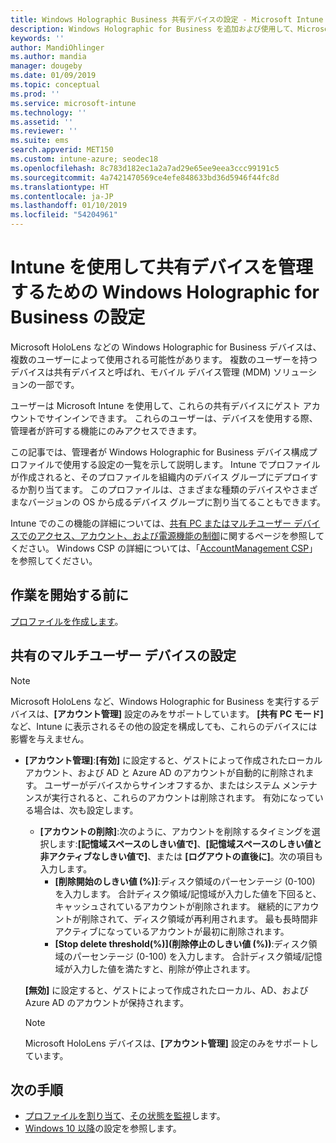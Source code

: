 ```yaml
---
title: Windows Holographic Business 共有デバイスの設定 - Microsoft Intune - Azure | Microsoft Docs
description: Windows Holographic for Business を追加および使用して、Microsoft Intune で共有されるか複数のユーザーによって使用されるデバイスを構成します。 アカウント管理設定と、Microsoft HoloLens などのデバイスでのその動作の一覧を参照してください。
keywords: ''
author: MandiOhlinger
ms.author: mandia
manager: dougeby
ms.date: 01/09/2019
ms.topic: conceptual
ms.prod: ''
ms.service: microsoft-intune
ms.technology: ''
ms.assetid: ''
ms.reviewer: ''
ms.suite: ems
search.appverid: MET150
ms.custom: intune-azure; seodec18
ms.openlocfilehash: 8c783d182ec1a2a7ad29e65ee9eea3ccc99191c5
ms.sourcegitcommit: 4a7421470569ce4efe848633bd36d5946f44fc8d
ms.translationtype: HT
ms.contentlocale: ja-JP
ms.lasthandoff: 01/10/2019
ms.locfileid: "54204961"
---
```

# <a name="windows-holographic-for-business-settings-to-manage-shared-devices-using-intune"></a>Intune を使用して共有デバイスを管理するための Windows Holographic for Business の設定

Microsoft HoloLens などの Windows Holographic for Business デバイスは、複数のユーザーによって使用される可能性があります。 複数のユーザーを持つデバイスは共有デバイスと呼ばれ、モバイル デバイス管理 (MDM) ソリューションの一部です。

ユーザーは Microsoft Intune を使用して、これらの共有デバイスにゲスト アカウントでサインインできます。 これらのユーザーは、デバイスを使用する際、管理者が許可する機能にのみアクセスできます。

この記事では、管理者が Windows Holographic for Business デバイス構成プロファイルで使用する設定の一覧を示して説明します。 Intune でプロファイルが作成されると、そのプロファイルを組織内のデバイス グループにデプロイするか割り当てます。 このプロファイルは、さまざまな種類のデバイスやさまざまなバージョンの OS から成るデバイス グループに割り当てることもできます。

Intune でのこの機能の詳細については、[共有 PC またはマルチユーザー デバイスでのアクセス、アカウント、および電源機能の制御](shared-user-device-settings.md)に関するページを参照してください。 Windows CSP の詳細については、「[AccountManagement CSP](https://docs.microsoft.com/windows/client-management/mdm/accountmanagement-csp)」を参照してください。

## <a name="before-your-begin"></a>作業を開始する前に

[プロファイルを作成します](shared-user-device-settings.md)。

## <a name="shared-multi-user-device-settings"></a>共有のマルチユーザー デバイスの設定

> [!NOTE]
> Microsoft HoloLens など、Windows Holographic for Business を実行するデバイスは、**[アカウント管理]** 設定のみをサポートしています。 **[共有 PC モード]** など、Intune に表示されるその他の設定を構成しても、これらのデバイスには影響を与えません。

- **[アカウント管理]**:**[有効]** に設定すると、ゲストによって作成されたローカル アカウント、および AD と Azure AD のアカウントが自動的に削除されます。 ユーザーがデバイスからサインオフするか、またはシステム メンテナンスが実行されると、これらのアカウントは削除されます。 有効になっている場合は、次も設定します。
  - **[アカウントの削除]**:次のように、アカウントを削除するタイミングを選択します:**[記憶域スペースのしきい値で]**、**[記憶域スペースのしきい値と非アクティブなしきい値で]**、または **[ログアウトの直後に]**。次の項目も入力します。
    - **[削除開始のしきい値 (%)]**:ディスク領域のパーセンテージ (0-100) を入力します。 合計ディスク領域/記憶域が入力した値を下回ると、キャッシュされているアカウントが削除されます。 継続的にアカウントが削除されて、ディスク領域が再利用されます。 最も長時間非アクティブになっているアカウントが最初に削除されます。
    - **[Stop delete threshold(%)]\(削除停止のしきい値 (%)\)**:ディスク領域のパーセンテージ (0-100) を入力します。 合計ディスク領域/記憶域が入力した値を満たすと、削除が停止されます。

  **[無効]** に設定すると、ゲストによって作成されたローカル、AD、および Azure AD のアカウントが保持されます。

  > [!NOTE]
  > Microsoft HoloLens デバイスは、**[アカウント管理]** 設定のみをサポートしています。

## <a name="next-steps"></a>次の手順

- [プロファイルを割り当て](device-profile-assign.md)、[その状態を監視](device-profile-monitor.md)します。
- [Windows 10 以降](shared-user-device-settings-windows.md)の設定を参照します。